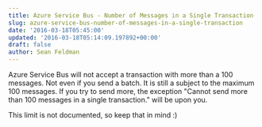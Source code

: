 ```yaml
---
title: Azure Service Bus - Number of Messages in a Single Transaction
slug: azure-service-bus-number-of-messages-in-a-single-transaction
date: '2016-03-18T05:45:00'
updated: '2016-03-18T05:14:09.197892+00:00'
draft: false
author: Sean Feldman
---
```

Azure Service Bus will not accept a transaction with more than a 100 messages. Not even if you send a batch. It is still a subject to the maximum 100 messages. If you try to send more, the exception "Cannot send more than 100 messages in a single transaction." will be upon you. 

This limit is not documented, so keep that in mind :)
